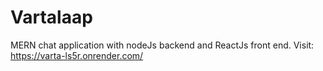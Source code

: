 # Vartalaap
MERN chat application with nodeJs backend and ReactJs front end.
Visit: https://varta-ls5r.onrender.com/
